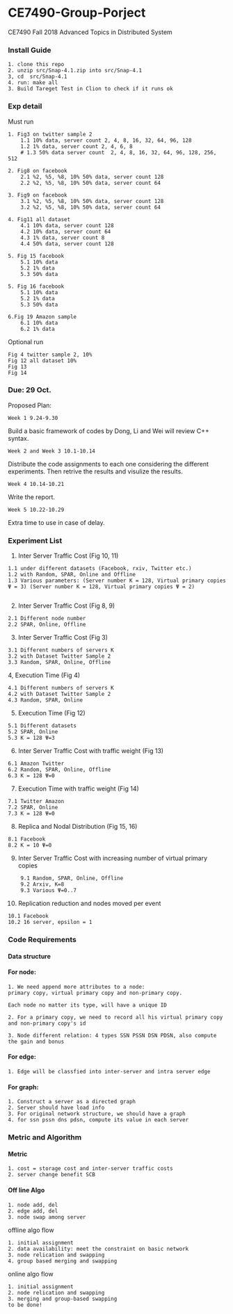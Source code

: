 # CE7490-Group-Porject
CE7490 Fall 2018 Advanced Topics in Distributed System

### Install Guide
```
1. clone this repo
2. unzip src/Snap-4.1.zip into src/Snap-4.1
3, cd  src/Snap-4.1 
4. run: make all
3. Build Tareget Test in Clion to check if it runs ok
```

### Exp detail

Must run
```
1. Fig3 on twitter sample 2
    1.1 10% data, server count 2, 4, 8, 16, 32, 64, 96, 128
    1.2 1% data, server count 2, 4, 6, 8
    # 1.3 50% data server count  2, 4, 8, 16, 32, 64, 96, 128, 256, 512
      
2. Fig8 on facebook 
    2.1 %2, %5, %8, 10% 50% data, server count 128
    2.2 %2, %5, %8, 10% 50% data, server count 64
   
3. Fig9 on facebook 
    3.1 %2, %5, %8, 10% 50% data, server count 128
    3.2 %2, %5, %8, 10% 50% data, server count 64

4. Fig11 all dataset
    4.1 10% data, server count 128
    4.2 10% data, server count 64
    4.3 1% data, server count 8
    4.4 50% data, server count 128

5. Fig 15 facebook
    5.1 10% data
    5.2 1% data
    5.3 50% data

5. Fig 16 facebook
    5.1 10% data
    5.2 1% data
    5.3 50% data

6.Fig 19 Amazon sample 
    6.1 10% data
    6.2 1% data
```

Optional run
```
Fig 4 twitter sample 2, 10%
Fig 12 all dataset 10%
Fig 13 
Fig 14
```



### Due: 29 Oct.

Proposed Plan:

`Week 1 9.24-9.30`

Build a basic framework of codes by Dong, Li and Wei will review C++ syntax.

`Week 2 and Week 3 10.1-10.14`

Distribute the code assignments to each one considering the different experiments. Then retrive the results and visulize the results.

`Week 4 10.14-10.21`

Write the report.

`Week 5 10.22-10.29`

Extra time to use in case of delay.


### Experiment List
1. Inter Server Traffic Cost (Fig 10, 11)
```
1.1 under different datasets (Facebook, rxiv, Twitter etc.) 
1.2 with Random, SPAR, Online and Offline
1.3 Various parameters: (Server number K = 128, Virtual primary copies Ψ = 3) (Server number K = 128, Virtual primary copies Ψ = 2)
    
```
    
2. Inter Server Traffic Cost (Fig 8, 9)
```
2.1 Different node number  
2.2 SPAR, Online, Offline
```

    
3. Inter Server Traffic Cost (Fig 3)
```
3.1 Different numbers of servers K
3.2 with Dataset Twitter Sample 2
3.3 Random, SPAR, Online, Offline
```

4, Execution Time (Fig 4)
```
4.1 Different numbers of servers K
4.2 with Dataset Twitter Sample 2
4.3 Random, SPAR, Online
```

5. Execution Time (Fig 12)
```
5.1 Different datasets 
5.2 SPAR, Online
5.3 K = 128 Ψ=3
```
    
6. Inter Server Traffic Cost with traffic weight (Fig 13)
```
6.1 Amazon Twitter
6.2 Random, SPAR, Online, Offline
6.3 K = 128 Ψ=0
```

7. Execution Time with traffic weight (Fig 14)
```
7.1 Twitter Amazon
7.2 SPAR, Online
7.3 K = 128 Ψ=0

```

8. Replica and Nodal Distribution (Fig 15, 16)
```
8.1 Facebook 
8.2 K = 10 Ψ=0
```   

9. Inter Server Traffic Cost with increasing number of virtual primary copies
```
    9.1 Random, SPAR, Online, Offline
    9.2 Arxiv, K=8
    9.3 Various Ψ=0..7
```    

10. Replication reduction and nodes moved per event
```
10.1 Facebook
10.2 16 server, epsilon = 1
```


### Code Requirements
#### Data structure
#### For node:
```
1. We need append more attributes to a node:
primary copy, virtual primary copy and non-primary copy.

Each node no matter its type, will have a unique ID

2. For a primary copy, we need to record all his virtual primary copy and non-primary copy's id

3. Node different relation: 4 types SSN PSSN DSN PDSN, also compute the gain and bonus

```

#### For edge:
```
1. Edge will be classfied into inter-server and intra server edge
```
#### For graph:

```
1. Construct a server as a directed graph
2. Server should have load info
3. For original network structure, we should have a graph
4. for ssn pssn dns pdsn, compute its value in each server

```


### Metric and Algorithm
#### Metric
```
1. cost = storage cost and inter-server traffic costs
2. server change benefit SCB

```

#### Off line Algo
```
1. node add, del 
2. edge add, del
3. node swap among server
```

offline algo flow
```
1. initial assignment
2. data availability: meet the constraint on basic network 
3. node relication and swapping  
4. group based merging and swapping

```

online algo flow
```
1. initial assignment 
2. node relication and swapping 
3. merging and group-based swapping 
to be done!
```
